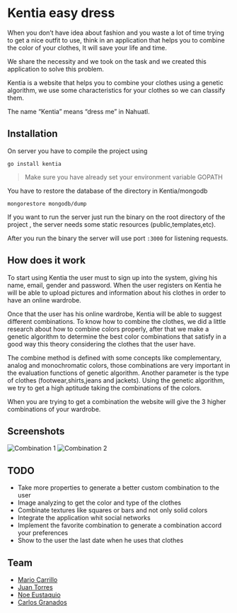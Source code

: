 # Kentia easy dress

When you don’t have idea about fashion and you waste a lot of time trying to get a nice outfit to use, think in an application that helps you to combine the color of your clothes, It will save your life and time.

We share the necessity and we took on the task and we created this application to solve this problem.

Kentia is a website that helps you to combine your clothes using a genetic algorithm, we use some characteristics for your clothes so we can classify them.

The name “Kentia” means “dress me” in Nahuatl.

## Installation

On server you have to compile the project using

```go install kentia```

>Make sure you have already set your environment variable GOPATH

You have to restore the database of the directory in Kentia/mongodb

```mongorestore mongodb/dump```

If you want to run the server just run the binary on the root directory of the project , the server needs some static resources (public,templates,etc).

After you run the binary the server will use port `:3000` for listening requests.

## How does it work

To start using Kentia the user must to sign up into the system, giving his name, email, gender and password. When the user registers on Kentia he will be able to upload pictures and information about his clothes in order to have an online wardrobe.

Once that the user has his online wardrobe, Kentia will be able to suggest different combinations.
To know how to combine the clothes, we did a little research about how to combine colors properly, after that we make a genetic algorithm to determine the best color combinations that satisfy in a good way this theory considering the clothes that the user have.

The combine method is defined with some concepts like complementary, analog and monochromatic colors, those combinations are very important in the evaluation functions of genetic algorithm. Another parameter is the type of clothes (footwear,shirts,jeans and jackets). Using the genetic algorithm, we try to get a high aptitude taking the combinations of the colors.

When you are trying to get a combination the website will give the 3 higher combinations of your wardrobe.

## Screenshots
![Combination 1](http://i.imgur.com/40ftS1s.png)
![Combination 2](http://i.imgur.com/rLdLMzT.png)

## TODO

* Take more properties to generate a better custom combination to the user
* Image analyzing to get the color and type of the clothes
* Combinate textures like squares or bars and not only solid colors
* Integrate the application whit social networks
* Implement the favorite combination to generate a combination accord your preferences
* Show to the user the last date when he uses that clothes

## Team

* [Mario Carrillo](https://github.com/fiberto)
* [Juan Torres](https://github.com/JuanTorr)
* [Noe Eustaquio](https://github.com/nedorowsky)
* [Carlos Granados](https://github.com/remnanttime)
